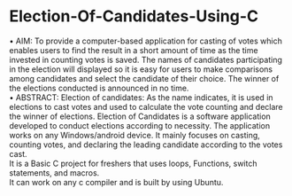# Election-Of-Candidates-Using-C
•	AIM: To provide a computer-based application for casting of votes which enables users to find the result in a short amount of time as the time invested in counting votes is saved. The names of candidates participating in the election will displayed so it is easy for users to make comparisons among candidates and select the candidate of their choice. The winner of the elections conducted is announced in no time.<br>
•	ABSTRACT: Election of candidates: As the name indicates, it is used in elections to cast votes and used to calculate the vote counting and declare the winner of elections. Election of Candidates is a software application developed to conduct elections according to necessity. The application works on any Windows/android device. It mainly focuses on casting, counting votes, and declaring the leading candidate according to the votes cast.<br>
It is a Basic C project for freshers that uses loops, Functions, switch statements, and macros.<br>
It can work on any c compiler and is built by using Ubuntu.
